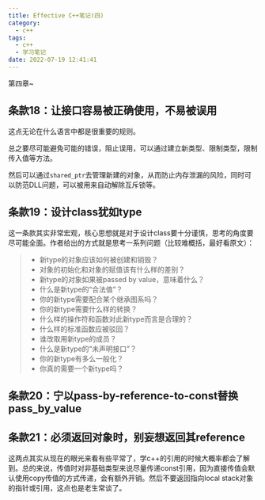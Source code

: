 ```yaml
---
title: Effective C++笔记(四)
category:
  - c++
tags:
  - c++
  - 学习笔记
date: 2022-07-19 12:41:41
---
```


第四章~
<!-- more -->

## 条款18：让接口容易被正确使用，不易被误用

这点无论在什么语言中都是很重要的规则。

总之要尽可能避免可能的错误，阻止误用，可以通过建立新类型、限制类型，限制传入值等方法。

然后可以通过`shared_ptr`去管理新建的对象，从而防止内存泄漏的风险，同时可以防范DLL问题，可以被用来自动解除互斥锁等。

## 条款19：设计class犹如type

这一条款其实非常宏观，核心思想就是对于设计class要十分谨慎，思考的角度要尽可能全面。作者给出的方式就是思考一系列问题（比较难概括，最好看原文）：

> * 新type的对象应该如何被创建和销毁？
> * 对象的初始化和对象的赋值该有什么样的差别？
> * 新type的对象如果被passed by value，意味着什么？
> * 什么是新type的“合法值”？
> * 你的新type需要配合某个继承图系吗？
> * 你的新type需要什么样的转换？
> * 什么样的操作符和函数对此新type而言是合理的？
> * 什么样的标准函数应被驳回？
> * 谁改取用新type的成员？
> * 什么是新type的“未声明接口”？
> * 你的新type有多么一般化？
> * 你真的需要一个新type吗？

## 条款20：宁以pass-by-reference-to-const替换pass_by_value

## 条款21：必须返回对象时，别妄想返回其reference

这两点其实从现在的眼光来看有些平常了，学c++的引用的时候大概率都会了解到。总的来说，传值时对非基础类型来说尽量传递const引用，因为直接传值会默认使用copy传值的方式传递，会有额外开销。然后不要返回指向local stack对象的指针或引用，这点也是老生常谈了。
